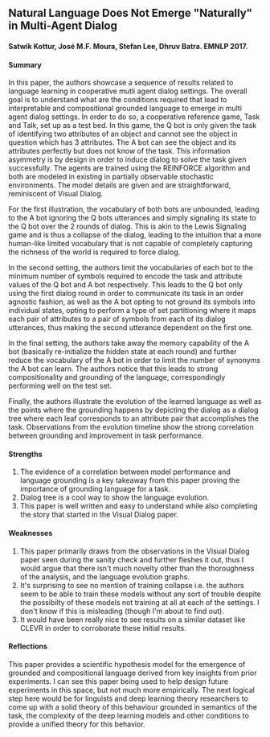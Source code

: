 ## Natural Language Does Not Emerge "Naturally" in Multi-Agent Dialog

#### Satwik Kottur, José M.F. Moura, Stefan Lee, Dhruv Batra. EMNLP 2017.

#### Summary

In this paper, the authors showcase a sequence of results related to language learning in cooperative mutli agent dialog settings. The overall goal is to understand what are the conditions required that lead to interpretable and compositional grounded language to emerge in multi agent dialog settings. In order to do so, a cooperative reference game, Task and Talk, set up as a test bed. In this game, the Q bot is only given the task of identifying two attributes of an object and cannot see the object in question which has 3 attributes. The A bot can see the object and its attributes perfectly but does not know of the task. This information asymmetry is by design in order to induce dialog to solve the task given successfully. The agents are trained using the REINFORCE algorithm and both are modeled in existing in partially observable stochastic environments. The model details are given and are straightforward, reminiscent of Visual Dialog.

For the first illustration, the vocabulary of both bots are unbounded, leading to the A bot ignoring the Q bots utterances and simply signaling its state to the Q bot over the 2 rounds of dialog. This is akin to the Lewis Signaling game and is thus a collapse of the dialog, leading to the intuition that a more human-like limited vocabulary that is not capable of completely capturing the richness of the world is required to force dialog.

In the second setting, the authors limit the vocabularies of each bot to the minimum number of symbols required to encode the task and attribute values of the Q bot and A bot respectively. This leads to the Q bot only using the first dialog round in order to communicate its task in an order agnostic fashion, as well as the A bot opting to not ground its symbols into individual states, opting to perform a type of set partitioning where it maps each pair of attributes to a pair of symbols from each of its dialog utterances, thus making the second utterance dependent on the first one.

In the final setting, the authors take away the memory capability of the A bot (basically re-initialize the hidden state at each round) and further reduce the vocabulary of the A bot in order to limit the number of synonyms the A bot can learn. The authors notice that this leads to strong compositionality and grounding of the language, correspondingly performing well on the test set.

Finally, the authors illustrate the evolution of the learned language as well as the points where the grounding happens by depicting the dialog as a dialog tree where each leaf corresponds to an attribute pair that accomplishes the task. Observations from the evolution timeline show the strong correlation between grounding and improvement in task performance.

#### Strengths

1. The evidence of a correlation between model performance and language grounding is a key takeaway from this paper proving the importance of grounding language for a task.
2. Dialog tree is a cool way to show the language evolution.
3. This paper is well written and easy to understand while also completing the story that started in the Visual Dialog paper.

#### Weaknesses

1. This paper primarily draws from the observations in the Visual Dialog paper seen during the sanity check and further fleshes it out, thus I would argue that there isn't much novelty other than the thoroughness of the analysis, and the language evolution graphs. 
2. It's surprising to see no mention of training collapse i.e. the authors seem to be able to train these models without any sort of trouble despite the possibilty of these models not training at all at each of the settings. I don't know if this is misleading (though I'm about to find out).
3. It would have been really nice to see results on a similar dataset like CLEVR in order to corroborate these initial results.

#### Reflections

This paper provides a scientific hypothesis model for the emergence of grounded and compositional language derived from key insights from prior experiments. I can see this paper being used to help design future experiments in this space, but not much more empirically. The next logical step here would be for linguists and deep learning theory researchers to come up with a solid theory of this behaviour grounded in semantics of the task, the complexity of the deep learning models and other conditions to provide a unified theory for this behavior.
